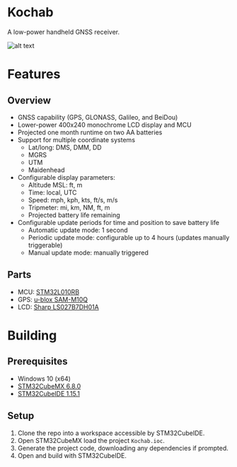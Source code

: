 # Kochab
A low-power handheld GNSS receiver.

![alt text](https://lh3.googleusercontent.com/pw/AP1GczNg5R7oE9L-cLJt5moOIUcd2UNi1GkHYADrezUg5DCfUuyrJEU1JfahVnCeTQ79EBQgSAQgFBYa9Vtu0GnK-DV5vDjo6p4h5UGknXF5A2vPybUTW07hw6iNfhumD8KIumZOiVAhjReOPQVDElIxBFlqghPFcr-8r3z0jdCs7gSM-UsJuzneggoT-NigB3psQ37DIoyHVXlhUb5pROxO2df7H-EVNTjjX9AfgYcYZ_9bpvLk58c9OOKeJ9-MxOqFS7WV65x0a0ApGzIsTBVk-Ea1fX2whU-wMM4pGCuLM6WKMIhSeXonWR1gh0HqqlY0frJuPcCOG8WpUfB901kYlXj9LcLwlEWKSMbRHRZUrVM6QVXjL3_hMgqpY8LoMWlNT8axTYm1_i8vq77qIdmruSpEOSbrf9pBHR2Se0O5HthNAFIzVT5GXyKCNr3Ef3bcsAwAemLzUdGisuaxUN_cj8VnlZC2QXhqOnKBarNCP880PJd6g0C8B94Qejqm0w9TpGi6aabYhwjukroRJojCYWmf-0KTO3hR7fkPf9XLDV_Qnq_KtYSJBiwwwdO8apfeQoqZsFAdr729x9kwGjdARi0u846xblDzRgxDr3Fuo_JcmuFguLpW7WrJlWE_IlSV2pnpikH3Dnlo6RKF3QjkBLecbWiguCbxmpFP_sox9qx7OIHFTaL5xvYCZKYYMcuEkRWrBxhptrS9OZAORHsdKjV1yms_9daNg5_xxP4bV59pgvmbaEipTec7rCV-9A02CZ3Pl1LuQK88Eh44q43oprkbxbAC3wxeeWDII6PD1cWKPgZxzukPcxkqMqbTsHddq4W-RgT9a8U3jfAbYaNd8InWnYe0ENYfrkRlthK-N6yUhmSA8hHNqRRunQ29NkWo4GlwPD3mddZN9u81fnAJ9XrYzM_6jxOZRIhQHNHAahQHTSAxvND1MxN7BiexHjdQwQf9NHjbt37c0PDz74OKxzE0YfUeAWc=w400-h300-s-no-gm?authuser=0)

# Features
## Overview
* GNSS capability (GPS, GLONASS, Galileo, and BeiDou)
* Lower-power 400x240 monochrome LCD display and MCU
* Projected one month runtime on two AA batteries
* Support for multiple coordinate systems
   * Lat/long: DMS, DMM, DD
   * MGRS
   * UTM
   * Maidenhead
* Configurable display parameters:
   * Altitude MSL: ft, m
   * Time: local, UTC
   * Speed: mph, kph, kts, ft/s, m/s
   * Tripmeter: mi, km, NM, ft, m
   * Projected battery life remaining
* Configurable update periods for time and position to save battery life
   * Automatic update mode: 1 second
   * Periodic update mode: configurable up to 4 hours (updates manually triggerable)
   * Manual update mode: manually triggered

## Parts
* MCU: [STM32L010RB](https://www.st.com/en/microcontrollers-microprocessors/stm32l010rb.html)
* GPS: [u-blox SAM-M10Q](https://www.u-blox.com/en/product/sam-m10q-module)
* LCD: [Sharp LS027B7DH01A](https://www.sharpsde.com/products/displays/model/ls027b7dh01a/)

# Building
## Prerequisites
* Windows 10 (x64)
* [STM32CubeMX 6.8.0](https://www.st.com/en/development-tools/stm32cubemx.html)
* [STM32CubeIDE 1.15.1](https://www.st.com/en/development-tools/stm32cubeide.html)

## Setup
1. Clone the repo into a workspace accessible by STM32CubeIDE.
2. Open STM32CubeMX load the project `Kochab.ioc`.
3. Generate the project code, downloading any dependencies if prompted.
4. Open and build with STM32CubeIDE.